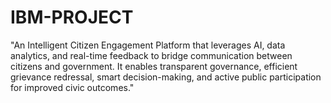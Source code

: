 # IBM-PROJECT
"An Intelligent Citizen Engagement Platform that leverages AI, data analytics, and real-time feedback to bridge communication between citizens and government. It enables transparent governance, efficient grievance redressal, smart decision-making, and active public participation for improved civic outcomes."
